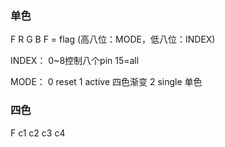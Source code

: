 ### 单色
F R G B
F = flag (高八位：MODE，低八位：INDEX)

INDEX：
0~8控制八个pin
15=all

MODE：
0 reset
1 active 四色渐变
2 single 单色

### 四色
F c1 c2 c3 c4
